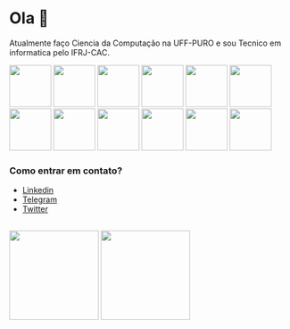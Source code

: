 # Ola 👋

Atualmente faço Ciencia da Computação na UFF-PURO e sou Tecnico em informatica pelo IFRJ-CAC.

<div>
 <img height="75em" src="https://cdn.jsdelivr.net/gh/devicons/devicon/icons/c/c-original.svg">
 <img height="75em" src="https://cdn.jsdelivr.net/gh/devicons/devicon/icons/html5/html5-original.svg">
 <img height="75em" src="https://cdn.jsdelivr.net/gh/devicons/devicon/icons/css3/css3-original.svg">
 <img height="75em" src="https://cdn.jsdelivr.net/gh/devicons/devicon/icons/sass/sass-original.svg">
 <img height="75em" src="https://cdn.jsdelivr.net/gh/devicons/devicon/icons/bootstrap/bootstrap-plain.svg">
 <img height="75em" src="https://cdn.jsdelivr.net/gh/devicons/devicon/icons/javascript/javascript-plain.svg">
 <img height="75em" src="https://cdn.jsdelivr.net/gh/devicons/devicon/icons/typescript/typescript-plain.svg">
 <img height="75em" src="https://cdn.jsdelivr.net/gh/devicons/devicon/icons/react/react-original.svg">
 <img height="75em" src="https://cdn.jsdelivr.net/gh/devicons/devicon/icons/java/java-original.svg">
 <img height="75em" src="https://cdn.jsdelivr.net/gh/devicons/devicon/icons/mysql/mysql-original.svg">
 <img height="75em" src="https://cdn.jsdelivr.net/gh/devicons/devicon/icons/docker/docker-plain.svg">
 <img height="75em" src="https://cdn.jsdelivr.net/gh/devicons/devicon/icons/python/python-original.svg">
</div>

### Como entrar em contato?<br>
* [Linkedin](https://www.linkedin.com/in/gabrielr-dev/)
* [Telegram](https://t.me/ribeir_tk)
* [Twitter](https://twitter.com/ribeir_tk)

 ##
<div>
 <img height="160em" src="https://github-readme-stats.vercel.app/api?username=tetr4k&show_icons=true&hide=stars,issues&theme=react">
 <img height="160em" src="https://github-readme-stats.vercel.app/api/top-langs/?username=tetr4k&layout=compact&langs_count=5&theme=react&exclude_repo=LancaBolinhas&hide=Assembly,Makefile,Objective-C"
</div>
  
<!--
**Tetr4k/tetr4k** is a ✨ _special_ ✨ repository because its `README.md` (this file) appears on your GitHub profile.

Here are some ideas to get you started:

- 🔭 I’m currently working on ...
- 🌱 I’m currently learning ...
- 👯 I’m looking to collaborate on ...
- 🤔 I’m looking for help with ...
- 💬 Ask me about ...
- 📫 How to reach me: ...
- 😄 Pronouns: ...
- ⚡ Fun fact: ...
-->
